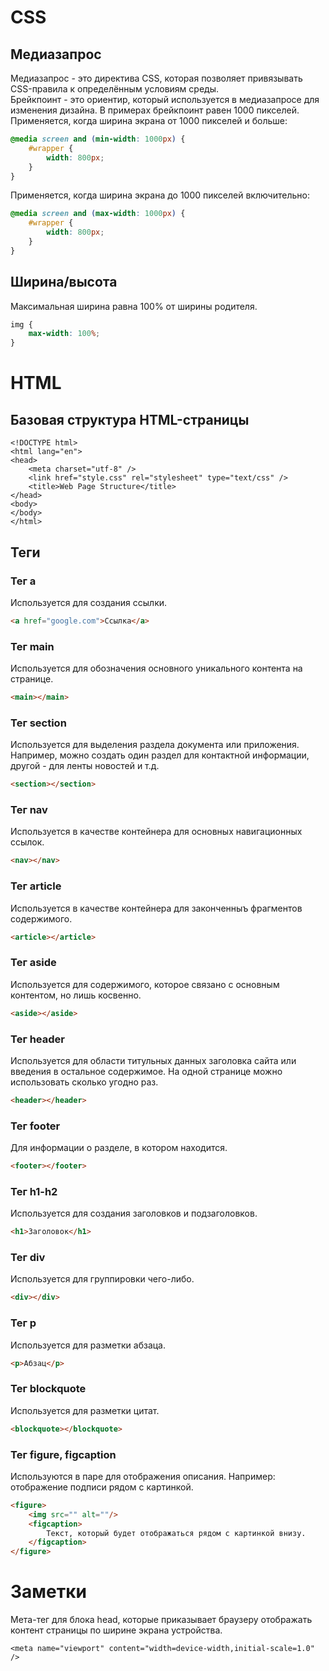 # CSS
## Медиазапрос
Медиазапрос - это директива CSS, которая позволяет привязывать CSS-правила к определённым условиям среды.  
Брейкпоинт - это ориентир, который используется в медиазапросе для изменения дизайна. В примерах брейкпоинт равен 1000 пикселей.  
Применяется, когда ширина экрана от 1000 пикселей и больше:
```CSS
@media screen and (min-width: 1000px) {
	#wrapper {
		width: 800px;
	}
}
```
Применяется, когда ширина экрана до 1000 пикселей включительно:
```CSS
@media screen and (max-width: 1000px) {
	#wrapper {
		width: 800px;
	}
}
```
## Ширина/высота
Максимальная ширина равна 100% от ширины родителя.
```CSS
img {
	max-width: 100%;
}
```
# HTML
## Базовая структура HTML-страницы
```
<!DOCTYPE html>
<html lang="en">
<head>
	<meta charset="utf-8" />
	<link href="style.css" rel="stylesheet" type="text/css" />
	<title>Web Page Structure</title>
</head>
<body>
</body>
</html>
```
## Теги
### Тег a
Используется для создания ссылки.
```HTML
<a href="google.com">Ссылка</a>
```
### Тег main
Используется для обозначения основного уникального контента на странице.
```HTML
<main></main>
```
### Тег section
Используется для выделения раздела документа или приложения. Например, можно создать один раздел для контактной информации, другой - для ленты новостей и т.д.
```HTML
<section></section>
```
### Тег nav
Используется в качестве контейнера для основных навигационных ссылок.
```HTML
<nav></nav>
```
### Тег article
Используется в качестве контейнера для законченныъ фрагментов содержимого.
```HTML
<article></article>
```
### Тег aside
Используется для содержимого, которое связано с основным контентом, но лишь косвенно.
```HTML
<aside></aside>
```
### Тег header
Используется для области титульных данных заголовка сайта или введения в остальное содержимое. На одной странице можно использовать сколько угодно раз.
```HTML
<header></header>
```
### Тег footer
Для информации о разделе, в котором находится.
```HTML
<footer></footer>
```
### Тег h1-h2
Используется для создания заголовков и подзаголовков.
```HTML
<h1>Заголовок</h1>
```
### Тег div
Используется для группировки чего-либо.
```HTML
<div></div>
```
### Тег p
Используется для разметки абзаца.
```HTML
<p>Абзац</p>
```
### Тег blockquote
Используется для разметки цитат.
```HTML
<blockquote></blockquote>
```
### Тег figure, figcaption
Используются в паре для отображения описания. Например: отображение подписи рядом с картинкой.
```HTML
<figure>
	<img src="" alt=""/>
	<figcaption>
		Текст, который будет отображаться рядом с картинкой внизу.
	</figcaption>
</figure>
```
# Заметки
Мета-тег для блока head, которые приказывает браузеру отображать контент страницы по ширине экрана устройства.
```CCS
<meta name="viewport" content="width=device-width,initial-scale=1.0" />
```